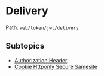 # Delivery

Path: `web/token/jwt/delivery`

## Subtopics
- [Authorization Header](./authorization_header/README.md)
- [Cookie Httponly Secure Samesite](./cookie_httpOnly_secure_samesite/README.md)
